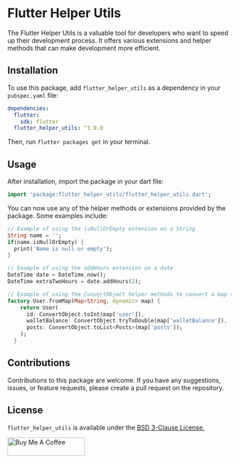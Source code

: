 # Flutter Helper Utils

The Flutter Helper Utils is a valuable tool for developers who want to speed up their development process. It offers various extensions and helper methods that can make development more efficient.

## Installation

To use this package, add `flutter_helper_utils` as a dependency in your `pubspec.yaml` file:

```yaml
dependencies:
  flutter:
    sdk: flutter
  flutter_helper_utils: ^1.0.0
```

Then, run `flutter packages get` in your terminal.

## Usage

After installation, import the package in your dart file:

```dart
import 'package:flutter_helper_utils/flutter_helper_utils.dart';
```

You can now use any of the helper methods or extensions provided by the package. Some examples include:

```dart
// Example of using the isNullOrEmpty extension on a String
String name = '';
if(name.isNullOrEmpty) {
  print('Name is null or empty');
}

// Example of using the addHours extension on a date
DateTime date = DateTime.now();
DateTime extraTwoHours = date.addHours(2);

// Example of using the ConvertObject helper methods to convert a map to User object.
factory User.fromMap(Map<String, dynamic> map) {
    return User(
      id: ConvertObject.toInt(map['user']),
      walletBalance: ConvertObject.tryToDouble(map['walletBalance']),
      posts: ConvertObject.toList<Posts>(map['posts']);
    );
  }
```

## Contributions

Contributions to this package are welcome. If you have any suggestions, issues, or feature requests, please create a pull request on the repository.

## License

`flutter_helper_utils` is available under the [BSD 3-Clause License.](https://opensource.org/license/bsd-3-clause/)

<a href="https://www.buymeacoffee.com/omar.hanafy" target="_blank"><img src="https://cdn.buymeacoffee.com/buttons/default-orange.png" alt="Buy Me A Coffee" height="41" width="174"></a>
